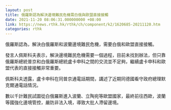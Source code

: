 ```yaml
---
layout: post
title: 俄羅斯認為解決邊境難民危機需白俄與歐盟直接接觸
date: 2021-11-20 08:06:31.000000000 +08:00
link: https://news.rthk.hk/rthk/ch/component/k2/1620685-20211120.htm
categories: rthk
---
```


俄羅斯認為，解決白俄羅斯和波蘭邊境難民危機，需要白俄和歐盟直接接觸。

發言人佩斯科夫表示，解決邊境難民危機需要一個過程，目前未找到辦法，但只靠俄羅斯總統普京和白俄羅斯總統盧卡申科之間的交流並不足夠，繼續盧卡申科和歐盟代表的直接接觸非常重要。

佩斯科夫透露，盧卡申科在同普京通電話期間，講述了近期同德國看守政府總理默克爾通電話情況。

數以千計難民試圖從白俄羅斯進入波蘭、立陶宛等歐盟國家，最終前往西歐，波蘭等國強化邊境管控，嚴防非法入境，導致大批人滯留邊境。
